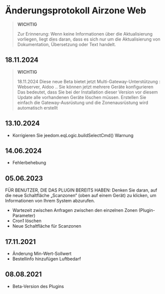 # Änderungsprotokoll Airzone Web

>**WICHTIG**
>
>Zur Erinnerung: Wenn keine Informationen über die Aktualisierung vorliegen, liegt dies daran, dass es sich nur um die Aktualisierung von Dokumentation, Übersetzung oder Text handelt.


## 18.11.2024

>**WICHTIG**
>
> 18.11.2024
> Diese neue Beta bietet jetzt Multi-Gateway-Unterstützung : Webserver, Aidoo ..
> Sie können jetzt mehrere Geräte konfigurieren
> Das bedeutet, dass Sie bei der Installation dieser Version vor diesem Update alle vorhandenen Geräte löschen müssen.
> Erstellen Sie einfach die Gateway-Ausrüstung und die Zonenausrüstung wird automatisch erstellt

## 13.10.2024

- Korrigieren Sie jeedom.eqLogic.buildSelectCmd() Warnung


## 14.06.2024

- Fehlerbehebung

## 05.06.2023

FÜR BENUTZER, DIE DAS PLUGIN BEREITS HABEN:
Denken Sie daran, auf die neue Schaltfläche „Scanzonen“ (oben auf einem Gerät) zu klicken, um Informationen von Ihrem System abzurufen.

- Wartezeit zwischen Anfragen zwischen den einzelnen Zonen (Plugin-Parameter)
- Cron1 löschen
- Neue Schaltfläche für Scanzonen

## 17.11.2021

- Änderung Min-Wert-Sollwert
- Bestellinfo hinzufügen Luftbedarf

## 08.08.2021

- Beta-Version des Plugins
